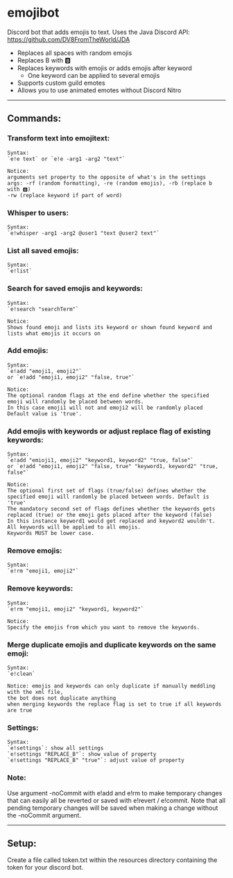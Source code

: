 # emojibot

Discord bot that adds emojis to text.
Uses the Java Discord API: https://github.com/DV8FromTheWorld/JDA

* Replaces all spaces with random emojis
* Replaces B with 🅱️
* Replaces keywords with emojis or adds emojis after keyword
    * One keyword can be applied to several emojis
* Supports custom guild emotes
* Allows you to use animated emotes without Discord Nitro
____________________________________________________________________________________________________________________

## Commands:

### Transform text into emojitext:

    Syntax:
    `e!e text` or `e!e -arg1 -arg2 "text"`

    Notice:
    arguments set property to the opposite of what's in the settings
    args: -rf (random formatting), -re (random emojis), -rb (replace b with 🅱️)
    -rw (replace keyword if part of word)

### Whisper to users:

    Syntax:
    `e!whisper -arg1 -arg2 @user1 "text @user2 text"`

### List all saved emojis:

    Syntax:
    `e!list`

### Search for saved emojis and keywords:

    Syntax:
    `e!search "searchTerm"`

    Notice:
    Shows found emoji and lists its keyword or shown found keyword and lists what emojis it occurs on

### Add emojis:

    Syntax:
    `e!add "emoji1, emoji2"`
    or `e!add "emoji1, emoji2" "false, true"`

    Notice:
    The optional random flags at the end define whether the specified emoji will randomly be placed between words.
    In this case emoji1 will not and emoji2 will be randomly placed
    Default value is 'true'.

### Add emojis with keywords or adjust replace flag of existing keywords:

    Syntax:
    `e!add "emioji1, emoji2" "keyword1, keyword2" "true, false"`
    or `e!add "emoji1, emoji2" "false, true" "keyword1, keyword2" "true, false"`

    Notice:
    The optional first set of flags (true/false) defines whether the specified emoji will randomly be placed between words. Default is 'true'
    The mandatory second set of flags defines whether the keywords gets replaced (true) or the emoji gets placed after the keyword (false)
    In this instance keyword1 would get replaced and keyword2 wouldn't.
    All keywords will be applied to all emojis.
    Keywords MUST be lower case.

### Remove emojis:

    Syntax:
    `e!rm "emoji1, emoji2"`

### Remove keywords:

    Syntax:
    `e!rm "emoji1, emoji2" "keyword1, keyword2"`

    Notice:
    Specify the emojis from which you want to remove the keywords.

### Merge duplicate emojis and duplicate keywords on the same emoji:

    Syntax:
    `e!clean`

    Notice: emojis and keywords can only duplicate if manually meddling with the xml file,
    the bot does not duplicate anything
    when merging keywords the replace flag is set to true if all keywords are true

### Settings:

    Syntax:
    `e!settings`: show all settings
    `e!settings "REPLACE_B"`: show value of property
    `e!settings "REPLACE_B" "true"`: adjust value of property

### Note:

Use argument -noCommit with e!add and e!rm to make temporary changes that
can easily all be reverted or saved with e!revert / e!commit. Note that all pending temporary
changes will be saved when making a change without the -noCommit argument.

____________________________________________________________________________________________________________________

## Setup:

Create a file called token.txt within the resources directory containing the token for your discord bot.
